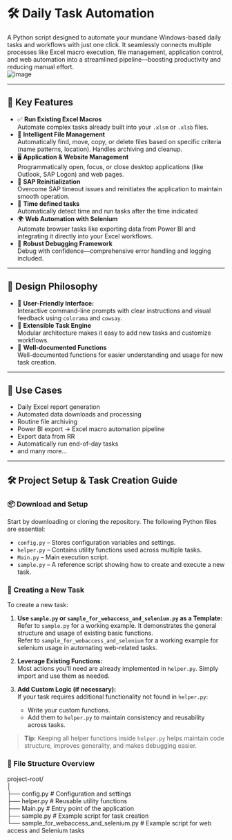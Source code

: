 # 🛠️ Daily Task Automation

A Python script designed to automate your mundane Windows-based daily tasks and workflows with just one click. It seamlessly connects multiple processes like Excel macro execution, file management, application control, and web automation into a streamlined pipeline—boosting productivity and reducing manual effort.  
![image](https://github.com/user-attachments/assets/e56490c2-af48-4170-847d-df8d679c04a3)

---

## 🚀 Key Features

- ✅ **Run Existing Excel Macros**  
  Automate complex tasks already built into your `.xlsm` or `.xlsb` files.
- 📂 **Intelligent File Management**  
  Automatically find, move, copy, or delete files based on specific criteria (name patterns, location). Handles archiving and cleanup.
- 🖥️ **Application & Website Management**  
  Programmatically open, focus, or close desktop applications (like Outlook, SAP Logon) and web pages.
- 🔁 **SAP Reinitialization**  
  Overcome SAP timeout issues and reinitiates the application to maintain smooth operation.
- 🌛 **Time defined tasks**  
  Automatically detect time and run tasks after the time indicated
- 🌍 **Web Automation with Selenium**  
  Automate browser tasks like exporting data from Power BI and integrating it directly into your Excel workflows.
- 🐞 **Robust Debugging Framework**  
  Debug with confidence—comprehensive error handling and logging included.

---

## 🧩 Design Philosophy

- 🎨 **User-Friendly Interface:**  
  Interactive command-line prompts with clear instructions and visual feedback using `colorama` and `cowsay`.
- 🔧 **Extensible Task Engine**  
  Modular architecture makes it easy to add new tasks and customize workflows.
- 📝 **Well-documented Functions**  
  Well-documented functions for easier understanding and usage for new task creation.

---

## 📌 Use Cases

- Daily Excel report generation  
- Automated data downloads and processing  
- Routine file archiving  
- Power BI export → Excel macro automation pipeline
- Export data from RR
- Automatically run end-of-day tasks
- and many more...

---

## 🛠️ Project Setup & Task Creation Guide

### 📦 Download and Setup

Start by downloading or cloning the repository. The following Python files are essential:

- `config.py` – Stores configuration variables and settings.
- `helper.py` – Contains utility functions used across multiple tasks.
- `Main.py` – Main execution script.
- `sample.py` – A reference script showing how to create and execute a new task.

### 🧩 Creating a New Task

To create a new task:

1. **Use `sample.py` or `sample_for_webaccess_and_selenium.py` as a Template:**  
   Refer to `sample.py` for a working example. It demonstrates the general structure and usage of existing basic functions.  
   Refer to `sample_for_webaccess_and_selenium` for a working example for selenium usage in automating web-related tasks.

3. **Leverage Existing Functions:**  
   Most actions you'll need are already implemented in `helper.py`. Simply import and use them as needed.

4. **Add Custom Logic (if necessary):**  
   If your task requires additional functionality not found in `helper.py`:
   - Write your custom functions.
   - Add them to `helper.py` to maintain consistency and reusability across tasks.

> **Tip:** Keeping all helper functions inside `helper.py` helps maintain code structure, improves generality, and makes debugging easier.

### 📁 File Structure Overview
project-root/  
│  
├── config.py                       # Configuration and settings  
├── helper.py                       # Reusable utility functions  
├── Main.py                         # Entry point of the application  
├── sample.py                       # Example script for task creation  
└── sample_for_webaccess_and_selenium.py # Example script for web access and Selenium tasks



